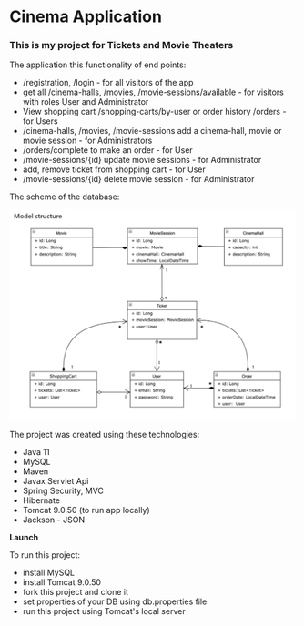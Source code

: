 # Cinema Application 

### This is my project for Tickets and Movie Theaters

The application this functionality of end points:

*  /registration, /login - for all visitors of the app
* get all /cinema-halls, /movies, /movie-sessions/available - for visitors with roles User and Administrator
* View shopping cart /shopping-carts/by-user or order history /orders - for Users
* /cinema-halls, /movies, /movie-sessions add a cinema-hall, movie or movie session - for Administrators
* /orders/complete to make an order - for User
* /movie-sessions/{id} update movie sessions - for Administrator
* add, remove ticket from shopping cart - for User
* /movie-sessions/{id} delete movie session - for Administrator

The scheme of the database:

![img.png](img.png)

The project was created using these technologies:

* Java 11
* MySQL
* Maven
* Javax Servlet Api
* Spring Security, MVC
* Hibernate
* Tomcat 9.0.50 (to run app locally)
* Jackson - JSON

**Launch**

To run this project:

- install MySQL
- install Tomcat 9.0.50
- fork this project and clone it
- set properties of your DB using db.properties file
- run this project using Tomcat's local server


